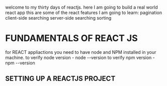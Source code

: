 welcome to my thirty days of reactjs.
here I am going to build a real world react app
this are some of the react features I am going to learn:
    pagination
    client-side searching
    server-side searching
    sorting

# FUNDAMENTALS OF REACT JS
for REACT appliactions you need to have node and NPM installed in your machine.
    to verify node version - node --version
    to verify npm version - npm --version
## SETTING UP A REACTJS PROJECT